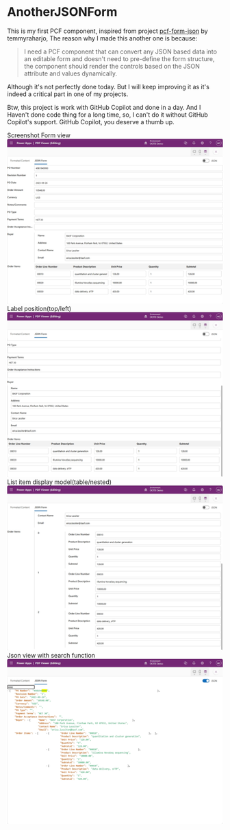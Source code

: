 # AnotherJSONForm
This is my first PCF component, inspired from project [pcf-form-json](https://github.com/temmyraharjo/pcf-form-json) by temmyraharjo, The reason why I made this another one is because:

>I need a PCF component that can convert any JSON based data into an editable form and doesn't need to pre-define the form structure, the component should render the controls based on the JSON attribute and values dynamically.


Although it's not perfectly done today. But I will keep improving it as it's indeed a critical part in one of my projects.

Btw, this project is work with GitHub Copilot and done in a day. And I Haven't done code thing for a long time, so, I can't do it without GitHub Copilot's support. GitHub Copilot, you deserve a thumb up.

Screenshot
Form view
![alt text](image-2.png)
Label position(top/left)
![alt text](image-4.png)
List item display model(table/nested)
![alt text](image-5.png)
Json view with search function
![alt text](image-3.png)